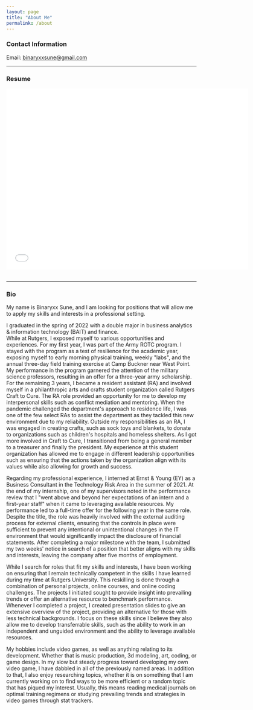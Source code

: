 ```yaml
---
layout: page  
title: "About Me"  
permalink: /about  
---
```

### Contact Information 
  
Email: binaryxxsune@gmail.com

<hr>

### Resume   
  
<embed src="about-assets/general-resume.pdf" type="application/pdf" width = 640 height = 480><br><br>   
  
<hr>  
  
### Bio  
  
My name is Binaryxx Sune, and I am looking for positions that will allow me to apply my skills and interests in a professional setting.  
  
I graduated in the spring of 2022 with a double major in business analytics & information technology (BAIT) and finance.   
While at Rutgers, I exposed myself to various opportunities and experiences. For my first year, I was part of the Army ROTC program. I stayed with the program as a test of resilience for the academic year, exposing myself to early morning physical training, weekly "labs", and the annual three-day field training exercise at Camp Buckner near West Point. My performance in the program garnered the attention of the military science professors, resulting in an offer for a three-year army scholarship.   
For the remaining 3 years, I became a resident assistant (RA) and involved myself in a philanthropic arts and crafts student organization called Rutgers Craft to Cure. The RA role provided an opportunity for me to develop my interpersonal skills such as conflict mediation and mentoring. When the pandemic challenged the department's approach to residence life, I was one of the few select RAs to assist the department as they tackled this new environment due to my reliability. Outside my responsibilities as an RA, I was engaged in creating crafts, such as sock toys and blankets, to donate to organizations such as children's hospitals and homeless shelters. As I got more involved in Craft to Cure, I transitioned from being a general member to a treasurer and finally the president. My experience at this student organization has allowed me to engage in different leadership opportunities such as ensuring that the actions taken by the organization align with its values while also allowing for growth and success.
  
Regarding my professional experience, I interned at Ernst & Young (EY) as a Business Consultant in the Technology Risk Area in the summer of 2021. At the end of my internship, one of my supervisors noted in the performance review that I "went above and beyond her expectations of an intern and a first-year staff" when it came to leveraging available resources. My performance led to a full-time offer for the following year in the same role. Despite the title, the role was heavily involved with the external auditing process for external clients, ensuring that the controls in place were sufficient to prevent any intentional or unintentional changes in the IT environment that would significantly impact the disclosure of financial statements. After completing a major milestone with the team, I submitted my two weeks' notice in search of a position that better aligns with my skills and interests, leaving the company after five months of employment.

While I search for roles that fit my skills and interests, I have been working on ensuring that I remain technically competent in the skills I have learned during my time at Rutgers University. This reskilling is done through a combination of personal projects, online courses, and online coding challenges. The projects I initiated sought to provide insight into prevailing trends or offer an alternative resource to benchmark performance. Whenever I completed a project, I created presentation slides to give an extensive overview of the project, providing an alternative for those with less technical backgrounds. I focus on these skills since I believe they also allow me to develop transferrable skills, such as the ability to work in an independent and unguided environment and the ability to leverage available resources.
  
  
My hobbies include video games, as well as anything relating to its development. Whether that is music production, 3d modeling, art, coding, or game design. In my slow but steady progress toward developing my own video game, I have dabbled in all of the previously named areas. In addition to that, I also enjoy researching topics, whether it is on something that I am currently working on to find ways to be more efficient or a random topic that has piqued my interest. Usually, this means reading medical journals on optimal training regimens or studying prevailing trends and strategies in video games through stat trackers.

